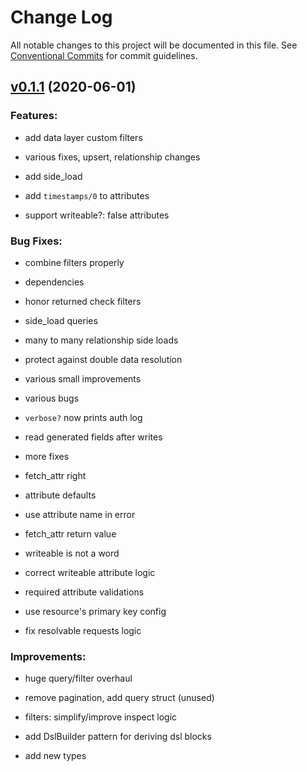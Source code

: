 # Change Log

All notable changes to this project will be documented in this file.
See [Conventional Commits](Https://conventionalcommits.org) for commit guidelines.

<!-- changelog -->

## [v0.1.1](https://github.com/ash-project/ash/compare/0.1.1...v0.1.1) (2020-06-01)




### Features:

* add data layer custom filters

* various fixes, upsert, relationship changes

* add side_load

* add `timestamps/0` to attributes

* support writeable?: false attributes

### Bug Fixes:

* combine filters properly

* dependencies

* honor returned check filters

* side_load queries

* many to many relationship side loads

* protect against double data resolution

* various small improvements

* various bugs

* `verbose?` now prints auth log

* read generated fields after writes

* more fixes

* fetch_attr right

* attribute defaults

* use attribute name in error

* fetch_attr return value

* writeable is not a word

* correct writeable attribute logic

* required attribute validations

* use resource's primary key config

* fix resolvable requests logic

### Improvements:

* huge query/filter overhaul

* remove pagination, add query struct (unused)

* filters: simplify/improve inspect logic

* add DslBuilder pattern for deriving dsl blocks

* add new types
